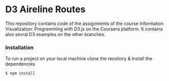 # D3 Aireline Routes
This repository contains code of the assignments of the course Information Visualization: Programming with D3.js on the Coursera platform. It contains also sevral D3 examples on the other branches. 

### Installation

To run a project on your local machine clone the reository & Install the dependencies 

```sh
$ npm install 
```
